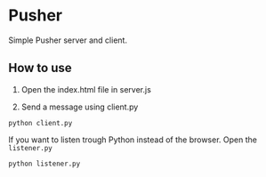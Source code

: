 # Pusher
Simple Pusher server and client.

## How to use

1. Open the index.html file in server.js

2. Send a message using client.py
```
python client.py
```

If you want to listen trough Python instead of the browser. Open the `listener.py`
```
python listener.py
```
